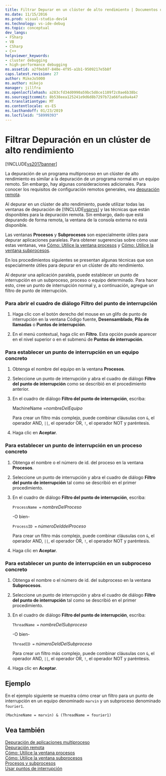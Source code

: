 ```yaml
---
title: Filtrar Depurar en un clúster de alto rendimiento | Documentos de Microsoft
ms.date: 11/15/2016
ms.prod: visual-studio-dev14
ms.technology: vs-ide-debug
ms.topic: conceptual
dev_langs:
- FSharp
- VB
- CSharp
- C++
helpviewer_keywords:
- cluster debugging
- high-performance debugging
ms.assetid: a2f0eb07-840e-4f95-a1b1-9509217e5b8f
caps.latest.revision: 27
author: MikeJo5000
ms.author: mikejo
manager: jillfra
ms.openlocfilehash: a283cfd34d0990a59bc5d8ce1109f2c0ae6b38bc
ms.sourcegitcommit: 8b538eea125241e9d6d8b7297b72a66faa9a4a47
ms.translationtype: MT
ms.contentlocale: es-ES
ms.lasthandoff: 01/23/2019
ms.locfileid: "58999393"
---
```

# <a name="how-to-debug-on-a-high-performance-cluster"></a>Filtrar Depuración en un clúster de alto rendimiento
[!INCLUDE[vs2017banner](../includes/vs2017banner.md)]

La depuración de un programa multiproceso en un clúster de alto rendimiento es similar a la depuración de un programa normal en un equipo remoto. Sin embargo, hay algunas consideraciones adicionales. Para conocer los requisitos de configuración remotos generales, vea [depuración remota](../debugger/remote-debugging.md).  
  
 Al depurar en un clúster de alto rendimiento, puede utilizar todas las ventanas de depuración de [!INCLUDE[vsprvs](../includes/vsprvs-md.md)] y las técnicas que están disponibles para la depuración remota. Sin embargo, dado que está depurando de forma remota, la ventana de la consola externa no está disponible.  
  
 Las ventanas **Procesos** y **Subprocesos** son especialmente útiles para depurar aplicaciones paralelas. Para obtener sugerencias sobre cómo usar estas ventanas, vea [Cómo: Utilice la ventana procesos](http://msdn.microsoft.com/0207ce2f-8ceb-4fe7-b2b5-4dd35b035ed7) y [Cómo: Utilice la ventana subprocesos](../debugger/how-to-use-the-threads-window.md).  
  
 En los procedimientos siguientes se presentan algunas técnicas que son especialmente útiles para depurar en un clúster de alto rendimiento.  
  
 Al depurar una aplicación paralela, puede establecer un punto de interrupción en un subproceso, proceso o equipo determinado. Para hacer esto, cree un punto de interrupción normal y, a continuación, agregue un filtro de punto de interrupción.  
  
### <a name="to-open-the-breakpoint-filter-dialog-box"></a>Para abrir el cuadro de diálogo Filtro del punto de interrupción  
  
1.  Haga clic con el botón derecho del mouse en un glifo de punto de interrupción en la ventana Código fuente, **Desensamblado**, **Pila de llamadas** o **Puntos de interrupción**.  
  
2.  En el menú contextual, haga clic en **Filtro**. Esta opción puede aparecer en el nivel superior o en el submenú de **Puntos de interrupción**.  
  
### <a name="to-set-a-breakpoint-on-a-specific-computer"></a>Para establecer un punto de interrupción en un equipo concreto  
  
1.  Obtenga el nombre del equipo en la ventana **Procesos**.  
  
2.  Seleccione un punto de interrupción y abra el cuadro de diálogo **Filtro del punto de interrupción** como se describió en el procedimiento anterior.  
  
3.  En el cuadro de diálogo **Filtro del punto de interrupción**, escriba:  
  
     MachineName =*nombreDelEquipo*  
  
     Para crear un filtro más complejo, puede combinar cláusulas con `&`, el operador AND, `||`, el operador OR, `!`, el operador NOT y paréntesis.  
  
4.  Haga clic en **Aceptar**.  
  
### <a name="to-set-a-breakpoint-on-a-specific-process"></a>Para establecer un punto de interrupción en un proceso concreto  
  
1.  Obtenga el nombre o el número de id. del proceso en la ventana **Procesos**.  
  
2.  Seleccione un punto de interrupción y abra el cuadro de diálogo **Filtro del punto de interrupción** tal como se describió en el primer procedimiento.  
  
3.  En el cuadro de diálogo **Filtro del punto de interrupción**, escriba:  
  
     `ProcessName =`  *nombreDelProceso*  
  
     -O bien-  
  
     `ProcessID =` *númeroDeIddelProceso*  
  
     Para crear un filtro más complejo, puede combinar cláusulas con `&`, el operador AND, `||`, el operador OR, `!`, el operador NOT y paréntesis.  
  
4.  Haga clic en **Aceptar**.  
  
### <a name="to-set-a-breakpoint-on-a-specific-thread"></a>Para establecer un punto de interrupción en un subproceso concreto  
  
1.  Obtenga el nombre o el número de id. del subproceso en la ventana **Subprocesos**.  
  
2.  Seleccione un punto de interrupción y abra el cuadro de diálogo **Filtro del punto de interrupción** tal como se describió en el primer procedimiento.  
  
3.  En el cuadro de diálogo **Filtro del punto de interrupción**, escriba:  
  
     `ThreadName =` *nombreDelSubproceso*  
  
     -O bien-  
  
     `ThreadID =` *númeroDeIdDelSubproceso*  
  
     Para crear un filtro más complejo, puede combinar cláusulas con `&`, el operador AND, `||`, el operador OR, `!`, el operador NOT y paréntesis.  
  
4.  Haga clic en **Aceptar**.  
  
## <a name="example"></a>Ejemplo  
 En el ejemplo siguiente se muestra cómo crear un filtro para un punto de interrupción en un equipo denominado `marvin` y un subproceso denominado `fourier1`.  
  
```  
(MachineName = marvin) & (ThreadName = fourier1)  
```  
  
## <a name="see-also"></a>Vea también  
 [Depuración de aplicaciones multiproceso](../debugger/debug-multithreaded-applications-in-visual-studio.md)   
 [Depuración remota](../debugger/remote-debugging.md)   
 [Cómo: Utilice la ventana procesos](http://msdn.microsoft.com/0207ce2f-8ceb-4fe7-b2b5-4dd35b035ed7)   
 [Cómo: Utilice la ventana subprocesos](../debugger/how-to-use-the-threads-window.md)   
 [Procesos y subprocesos](http://msdn.microsoft.com/73d87480-9af3-4d1b-baf5-397d5d876ae6)   
 [Usar puntos de interrupción](../debugger/using-breakpoints.md)
